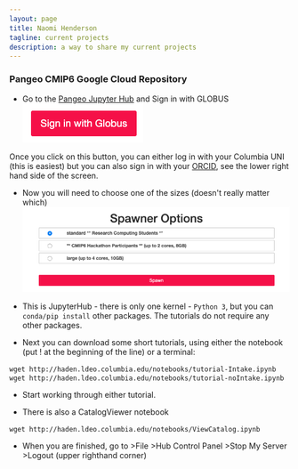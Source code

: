 ```yaml
---
layout: page
title: Naomi Henderson
tagline: current projects
description: a way to share my current projects
---
```


### Pangeo CMIP6 Google Cloud Repository

- Go to the [Pangeo Jupyter Hub](https://ocean.pangeo.io) and Sign in with GLOBUS
![Globus](assets/Globus.png)

Once you click on this button, you can either log in with your Columbia UNI (this is easiest) but you can also sign in with your [ORCID](https://orcid.org/register), see the lower right hand side of the screen.

- Now you will need to choose one of the sizes (doesn't really matter which)
![Spawner Choices](assets/SpawnerOptions.png)

- This is JupyterHub - there is only one kernel - `Python 3`, but you can `conda/pip install` other packages. The tutorials do not require any other packages.

- Next you can download some short tutorials, using either the notebook (put ! at the beginning of the line) or a terminal:

``` 
wget http://haden.ldeo.columbia.edu/notebooks/tutorial-Intake.ipynb
wget http://haden.ldeo.columbia.edu/notebooks/tutorial-noIntake.ipynb
```

- Start working through either tutorial.

- There is also a CatalogViewer notebook
``` 
wget http://haden.ldeo.columbia.edu/notebooks/ViewCatalog.ipynb
```

- When you are finished, go to >File >Hub Control Panel >Stop My Server >Logout (upper righthand corner)
